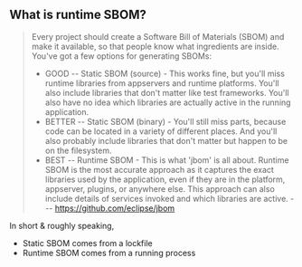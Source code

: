 ## What is runtime SBOM?

> Every project should create a Software Bill of Materials (SBOM) and make it available, so that people know what ingredients are inside. You've got a few options for generating SBOMs:
>
> - GOOD -- Static SBOM (source) - This works fine, but you'll miss runtime libraries from appservers and runtime platforms. You'll also include libraries that don't matter like test frameworks. You'll also have no idea which libraries are actually active in the running application.
> - BETTER -- Static SBOM (binary) - You'll still miss parts, because code can be located in a variety of different places. And you'll also probably include libraries that don't matter but happen to be on the filesystem.
> - BEST -- Runtime SBOM - This is what 'jbom' is all about. Runtime SBOM is the most accurate approach as it captures the exact libraries used by the application, even if they are in the platform, appserver, plugins, or anywhere else. This approach can also include details of services invoked and which libraries are active.
> --- https://github.com/eclipse/jbom

In short & roughly speaking,

- Static SBOM comes from a lockfile
- Runtime SBOM comes from a running process
